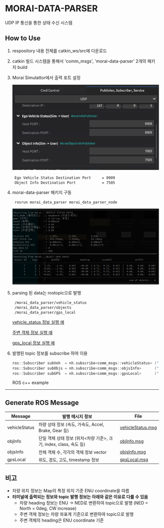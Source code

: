 # MORAI-DATA-PARSER
UDP IP 통신을 통한 상태 수신 시스템

## How to Use
1. respository 내용 전체를 catkin_ws/src에 다운로드
1. catkin 빌드 시스템을 통해서 'comm_msgs', 'morai-data-parser' 2개의 패키지 build
1. Morai Simulattor에서 출력 포트 설정
    
    ![morai_nerwork_setting](/readmeImg/morai_nerwork_setting.png)
        
        Ego Vehicle Status Destination Port     = 8909
        Object Info Destination Port            = 7505
        
1. morai-data-parser 패키지 구동

        rosrun morai_data_parser morai_data_parser_node

    ![node_execute](/readmeImg/node_execute.png)

1. parsing 된 data는 rostopic으로 발행

        /morai_data_parser/vehicle_status
        /morai_data_parser/objects
        /morai_data_parser/gps_local

        
    [vehicle_status 정보 실행 예](/readmeImg/vehicle_status_execute.png)
    
    [주변 객체 정보 실행 예](/readmeImg/objs_execute.png)
    
    [gps_local 정보 실행 예](/readmeImg/gps_local_execute.png)

1. 발행된 topic 정보를 subscribe 하여 이용

    ``` C++
    ros::Subscriber subVeh  = nh.subscribe<comm_msgs::vehicleStatus> ("/morai_data_parser/vehicle_status", 1, exCallback1);
    ros::Subscriber subObjs = nh.subscribe<comm_msgs::objsInfo>      ("/morai_data_parser/objects",        1, exCallback2);
    ros::Subscriber subGPS  = nh.subscribe<comm_msgs::gpsLocal>      ("/morai_data_parser/gps_local",      1, exCallback3);
    ```
     ROS c++ example
----


## Generate ROS Message
|Message|발행 메시지 정보|File|
|------|---|---|
|vehicleStatus|차량 상태 정보 (속도, 가속도, Accel, Brake, Gear 등)|[vehicleStatus.msg](/aim_virtual_ros/comm_msgs/msg/vehicleStatus.msg)|
|objInfo|단일 객체 상태 정보 (위치<차량 기준>, 크기, index, class, 속도 등)|[objInfo.msg](/aim_virtual_ros/comm_msgs/msg/objInfo.msg)|
|objsInfo|전체 객체 수, 각각의 객체 정보 vector|[objsInfo.msg](/aim_virtual_ros/comm_msgs/msg/objsInfo.msg)|
|gpsLocal|위도, 경도, 고도, timestamp 정보|[gpsLocal.msg](/aim_virtual_ros/comm_msgs/msg/gpsLocal.msg)|


## 비고
* 차량 위치 정보는 Map의 특정 위치 기준 ENU coordinate을 따름
* **터미널에 출력되는 정보와 topic 발행 정보는 아래와 같은 이유로 다를 수 있음**
    * 차량 heading 정보는 ENU -> NED로 변환하여 topic으로 발행 (NED = North = 0deg, CW increase)
    * 주변 객체 정보는 차량 좌표계 기준으로 변환하여 topic으로 발행
    * 주변 객체의 heading은 ENU coordinate 기준

